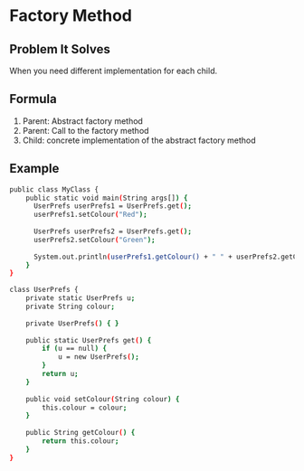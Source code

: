 # Factory Method

## Problem It Solves
When you need different implementation for each child.

## Formula
1. Parent: Abstract factory method
2. Parent: Call to the factory method
3. Child: concrete implementation of the abstract factory method

## Example
```sh
public class MyClass {
    public static void main(String args[]) {
      UserPrefs userPrefs1 = UserPrefs.get();
      userPrefs1.setColour("Red");
      
      UserPrefs userPrefs2 = UserPrefs.get();
      userPrefs2.setColour("Green");
      
      System.out.println(userPrefs1.getColour() + " " + userPrefs2.getColour());
    }
}

class UserPrefs {
    private static UserPrefs u;
    private String colour;
    
    private UserPrefs() { }
    
    public static UserPrefs get() {
        if (u == null) {
            u = new UserPrefs();
        }
        return u;
    }
    
    public void setColour(String colour) {
        this.colour = colour;
    }
    
    public String getColour() {
        return this.colour;
    }
}
```
